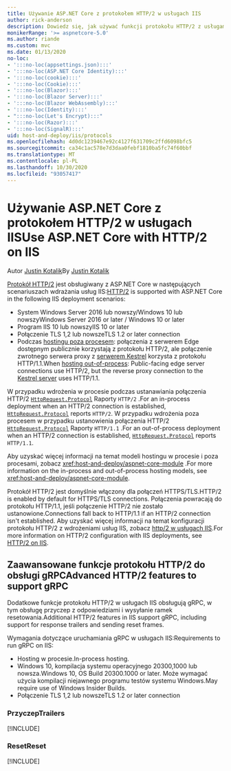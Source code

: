 ```yaml
---
title: Używanie ASP.NET Core z protokołem HTTP/2 w usługach IIS
author: rick-anderson
description: Dowiedz się, jak używać funkcji protokołu HTTP/2 z usługami IIS.
monikerRange: '>= aspnetcore-5.0'
ms.author: riande
ms.custom: mvc
ms.date: 01/13/2020
no-loc:
- ':::no-loc(appsettings.json):::'
- ':::no-loc(ASP.NET Core Identity):::'
- ':::no-loc(cookie):::'
- ':::no-loc(Cookie):::'
- ':::no-loc(Blazor):::'
- ':::no-loc(Blazor Server):::'
- ':::no-loc(Blazor WebAssembly):::'
- ':::no-loc(Identity):::'
- ":::no-loc(Let's Encrypt):::"
- ':::no-loc(Razor):::'
- ':::no-loc(SignalR):::'
uid: host-and-deploy/iis/protocols
ms.openlocfilehash: 4d0dc1239467e92c4127f631709c2ffd6098bfc5
ms.sourcegitcommit: ca34c1ac578e7d3daa0febf1810ba5fc74f60bbf
ms.translationtype: MT
ms.contentlocale: pl-PL
ms.lasthandoff: 10/30/2020
ms.locfileid: "93057417"
---
```

# <a name="use-aspnet-core-with-http2-on-iis"></a><span data-ttu-id="66c98-103">Używanie ASP.NET Core z protokołem HTTP/2 w usługach IIS</span><span class="sxs-lookup"><span data-stu-id="66c98-103">Use ASP.NET Core with HTTP/2 on IIS</span></span>

<span data-ttu-id="66c98-104">Autor [Justin Kotalik](https://github.com/jkotalik)</span><span class="sxs-lookup"><span data-stu-id="66c98-104">By [Justin Kotalik](https://github.com/jkotalik)</span></span>

<span data-ttu-id="66c98-105">[Protokół HTTP/2](https://httpwg.org/specs/rfc7540.html) jest obsługiwany z ASP.NET Core w następujących scenariuszach wdrażania usług IIS:</span><span class="sxs-lookup"><span data-stu-id="66c98-105">[HTTP/2](https://httpwg.org/specs/rfc7540.html) is supported with ASP.NET Core in the following IIS deployment scenarios:</span></span>

* <span data-ttu-id="66c98-106">System Windows Server 2016 lub nowszy/Windows 10 lub nowszy</span><span class="sxs-lookup"><span data-stu-id="66c98-106">Windows Server 2016 or later / Windows 10 or later</span></span>
* <span data-ttu-id="66c98-107">Program IIS 10 lub nowszy</span><span class="sxs-lookup"><span data-stu-id="66c98-107">IIS 10 or later</span></span>
* <span data-ttu-id="66c98-108">Połączenie TLS 1,2 lub nowsze</span><span class="sxs-lookup"><span data-stu-id="66c98-108">TLS 1.2 or later connection</span></span>
* <span data-ttu-id="66c98-109">Podczas [hostingu poza procesem](xref:host-and-deploy/iis/index#out-of-process-hosting-model): połączenia z serwerem Edge dostępnym publicznie korzystają z protokołu HTTP/2, ale połączenie zwrotnego serwera proxy z [serwerem Kestrel](xref:fundamentals/servers/kestrel) korzysta z protokołu HTTP/1.1.</span><span class="sxs-lookup"><span data-stu-id="66c98-109">When [hosting out-of-process](xref:host-and-deploy/iis/index#out-of-process-hosting-model): Public-facing edge server connections use HTTP/2, but the reverse proxy connection to the [Kestrel server](xref:fundamentals/servers/kestrel) uses HTTP/1.1.</span></span>

<span data-ttu-id="66c98-110">W przypadku wdrożenia w procesie podczas ustanawiania połączenia HTTP/2 [`HttpRequest.Protocol`](xref:Microsoft.AspNetCore.Http.HttpRequest.Protocol*) Raporty `HTTP/2` .</span><span class="sxs-lookup"><span data-stu-id="66c98-110">For an in-process deployment when an HTTP/2 connection is established, [`HttpRequest.Protocol`](xref:Microsoft.AspNetCore.Http.HttpRequest.Protocol*) reports `HTTP/2`.</span></span> <span data-ttu-id="66c98-111">W przypadku wdrożenia poza procesem w przypadku ustanowienia połączenia HTTP/2 [`HttpRequest.Protocol`](xref:Microsoft.AspNetCore.Http.HttpRequest.Protocol*) Raporty `HTTP/1.1` .</span><span class="sxs-lookup"><span data-stu-id="66c98-111">For an out-of-process deployment when an HTTP/2 connection is established, [`HttpRequest.Protocol`](xref:Microsoft.AspNetCore.Http.HttpRequest.Protocol*) reports `HTTP/1.1`.</span></span>

<span data-ttu-id="66c98-112">Aby uzyskać więcej informacji na temat modeli hostingu w procesie i poza procesami, zobacz <xref:host-and-deploy/aspnet-core-module> .</span><span class="sxs-lookup"><span data-stu-id="66c98-112">For more information on the in-process and out-of-process hosting models, see <xref:host-and-deploy/aspnet-core-module>.</span></span>

<span data-ttu-id="66c98-113">Protokół HTTP/2 jest domyślnie włączony dla połączeń HTTPS/TLS.</span><span class="sxs-lookup"><span data-stu-id="66c98-113">HTTP/2 is enabled by default for HTTPS/TLS connections.</span></span> <span data-ttu-id="66c98-114">Połączenia powracają do protokołu HTTP/1.1, jeśli połączenie HTTP/2 nie zostało ustanowione.</span><span class="sxs-lookup"><span data-stu-id="66c98-114">Connections fall back to HTTP/1.1 if an HTTP/2 connection isn't established.</span></span> <span data-ttu-id="66c98-115">Aby uzyskać więcej informacji na temat konfiguracji protokołu HTTP/2 z wdrożeniami usług IIS, zobacz [http/2 w usługach IIS](/iis/get-started/whats-new-in-iis-10/http2-on-iis).</span><span class="sxs-lookup"><span data-stu-id="66c98-115">For more information on HTTP/2 configuration with IIS deployments, see [HTTP/2 on IIS](/iis/get-started/whats-new-in-iis-10/http2-on-iis).</span></span>

## <a name="advanced-http2-features-to-support-grpc"></a><span data-ttu-id="66c98-116">Zaawansowane funkcje protokołu HTTP/2 do obsługi gRPC</span><span class="sxs-lookup"><span data-stu-id="66c98-116">Advanced HTTP/2 features to support gRPC</span></span>

<span data-ttu-id="66c98-117">Dodatkowe funkcje protokołu HTTP/2 w usługach IIS obsługują gRPC, w tym obsługę przyczep z odpowiedziami i wysyłanie ramek resetowania.</span><span class="sxs-lookup"><span data-stu-id="66c98-117">Additional HTTP/2 features in IIS support gRPC, including support for response trailers and sending reset frames.</span></span>

<span data-ttu-id="66c98-118">Wymagania dotyczące uruchamiania gRPC w usługach IIS:</span><span class="sxs-lookup"><span data-stu-id="66c98-118">Requirements to run gRPC on IIS:</span></span>

* <span data-ttu-id="66c98-119">Hosting w procesie.</span><span class="sxs-lookup"><span data-stu-id="66c98-119">In-process hosting.</span></span>
* <span data-ttu-id="66c98-120">Windows 10, kompilacja systemu operacyjnego 20300,1000 lub nowsza.</span><span class="sxs-lookup"><span data-stu-id="66c98-120">Windows 10, OS Build 20300.1000 or later.</span></span> <span data-ttu-id="66c98-121">Może wymagać użycia kompilacji niejawnego programu testów systemu Windows.</span><span class="sxs-lookup"><span data-stu-id="66c98-121">May require use of Windows Insider Builds.</span></span>
* <span data-ttu-id="66c98-122">Połączenie TLS 1,2 lub nowsze</span><span class="sxs-lookup"><span data-stu-id="66c98-122">TLS 1.2 or later connection</span></span>

### <a name="trailers"></a><span data-ttu-id="66c98-123">Przyczep</span><span class="sxs-lookup"><span data-stu-id="66c98-123">Trailers</span></span>

[!INCLUDE[](~/includes/trailers.md)]

### <a name="reset"></a><span data-ttu-id="66c98-124">Reset</span><span class="sxs-lookup"><span data-stu-id="66c98-124">Reset</span></span>

[!INCLUDE[](~/includes/reset.md)]
